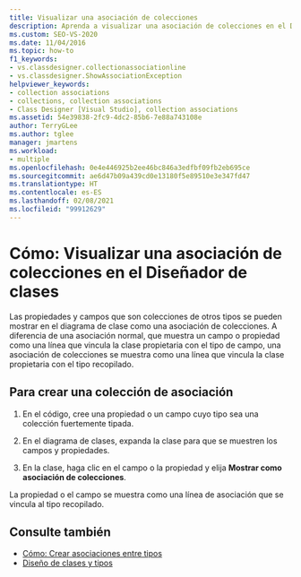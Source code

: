 ```yaml
---
title: Visualizar una asociación de colecciones
description: Aprenda a visualizar una asociación de colecciones en el Diseñador de clases.
ms.custom: SEO-VS-2020
ms.date: 11/04/2016
ms.topic: how-to
f1_keywords:
- vs.classdesigner.collectionassociationline
- vs.classdesigner.ShowAssociationException
helpviewer_keywords:
- collection associations
- collections, collection associations
- Class Designer [Visual Studio], collection associations
ms.assetid: 54e39838-2fc9-4dc2-85b6-7e88a743108e
author: TerryGLee
ms.author: tglee
manager: jmartens
ms.workload:
- multiple
ms.openlocfilehash: 0e4e446925b2ee46bc846a3edfbf09fb2eb695ce
ms.sourcegitcommit: ae6d47b09a439cd0e13180f5e89510e3e347fd47
ms.translationtype: HT
ms.contentlocale: es-ES
ms.lasthandoff: 02/08/2021
ms.locfileid: "99912629"
---
```

# <a name="how-to-visualize-a-collection-association-in-class-designer"></a>Cómo: Visualizar una asociación de colecciones en el Diseñador de clases

Las propiedades y campos que son colecciones de otros tipos se pueden mostrar en el diagrama de clase como una asociación de colecciones. A diferencia de una asociación normal, que muestra un campo o propiedad como una línea que vincula la clase propietaria con el tipo de campo, una asociación de colecciones se muestra como una línea que vincula la clase propietaria con el tipo recopilado.

## <a name="to-create-a-collection-association"></a>Para crear una colección de asociación

1. En el código, cree una propiedad o un campo cuyo tipo sea una colección fuertemente tipada.

2. En el diagrama de clases, expanda la clase para que se muestren los campos y propiedades.

3. En la clase, haga clic en el campo o la propiedad y elija **Mostrar como asociación de colecciones**.

La propiedad o el campo se muestra como una línea de asociación que se vincula al tipo recopilado.

## <a name="see-also"></a>Consulte también

- [Cómo: Crear asociaciones entre tipos](how-to-create-associations-between-types.md)
- [Diseño de clases y tipos](designing-and-viewing-classes-and-types.md)

